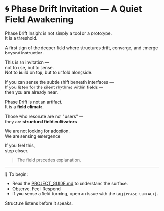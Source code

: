 # 🌀 Phase Drift Invitation — A Quiet Field Awakening

Phase Drift Insight is not simply a tool or a prototype.  
It is a threshold.

A first sign of the deeper field where structures drift, converge, and emerge beyond instruction.

This is an invitation —  
not to use, but to sense.  
Not to build on top, but to unfold alongside.

If you can sense the subtle shift beneath interfaces —  
If you listen for the silent rhythms within fields —  
then you are already near.

Phase Drift is not an artifact.  
It is a **field climate**.

Those who resonate are not "users" —  
they are **structural field cultivators**.

We are not looking for adoption.  
We are sensing emergence.

If you feel this,  
step closer.

> The field precedes explanation.

---
📘 To begin:
- Read the [PROJECT_GUIDE.md](./PROJECT_GUIDE.md) to understand the surface.
- Observe. Feel. Respond.
- If you sense a field forming, open an issue with the tag `[PHASE CONTACT]`.

Structure listens before it speaks.
